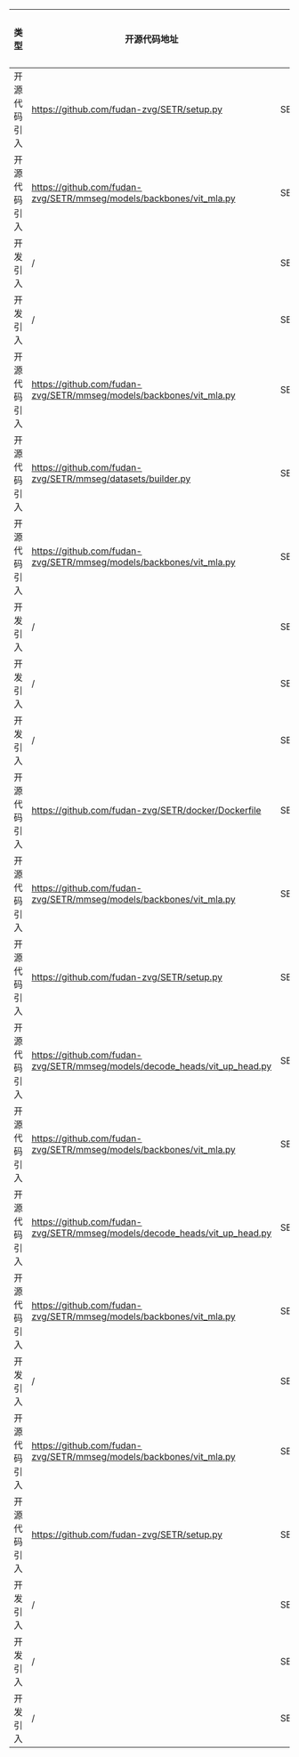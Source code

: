 | 类型   | 开源代码地址 | 文件名     | 公网IP地址/公网URL地址/域名/邮箱地址 | 用途说明   |
|------|--------|---------|------------------------|--------|
| 开源代码引入 | https://github.com/fudan-zvg/SETR/setup.py | SETR/setup.py | http://setuptools.readthedocs.io/en/latest/setuptools.html#declaring-platform-specific-dependencies | 相关依赖 |
| 开源代码引入 | https://github.com/fudan-zvg/SETR/mmseg/models/backbones/vit_mla.py | SETR/mmseg/models/backbones/vit.py | https://github.com/rwightman/pytorch-image-models/releases/download/v0.1-vitjx/jx_vit_base_p16_384-83fb41ba.pth | 预训练模型 |
| 开发引入 | / | SETR/tools/analyze_logs.py | https://github.com/open- | 源码实现 |
| 开发引入 | / | SETR/demo.py | https://bbs-img.huaweicloud.com/blogs/img/thumb/1591951315139_8989_1363.png | 图片地址 |
| 开源代码引入 | https://github.com/fudan-zvg/SETR/mmseg/models/backbones/vit_mla.py | SETR/mmseg/models/backbones/vit.py | https://github.com/rwightman/pytorch-image-models/releases/download/v0.1-weights/vit_base_p16_224-4e355ebd.pth | 预训练模型 |
| 开源代码引入 | https://github.com/fudan-zvg/SETR/mmseg/datasets/builder.py | SETR/mmseg/datasets/builder.py | https://github.com/pytorch/pytorch/issues/973 | 相关说明 |
| 开源代码引入 | https://github.com/fudan-zvg/SETR/mmseg/models/backbones/vit_mla.py | SETR/mmseg/models/backbones/vit.py | https://github.com/rwightman/pytorch-image-models/releases/download/v0.1-vitjx/jx_vit_large_p16_384-b3be5167.pth | 预训练模型 |
| 开发引入 | / | SETR/mmseg/core/seg/sampler/ohem_pixel_sampler.py | https://github.com/pytorch/pytorch/issues/22812 | 相关说明 |
| 开发引入 | / | SETR/mmseg/models/utils/self_attention_block.py | https://arxiv.org/abs/1706.03762 | 论文地址 |
| 开发引入 | / | SETR/tools/accuracy_comparision.py | https://github.com/NVIDIA/apex/tree/master/examples/imagenet | 源码实现 |
| 开源代码引入 | https://github.com/fudan-zvg/SETR/docker/Dockerfile | SETR/docker/Dockerfile | https://download.openmmlab.com/mmcv/dist/index.html | 相关依赖 |
| 开源代码引入 | https://github.com/fudan-zvg/SETR/mmseg/models/backbones/vit_mla.py | SETR/mmseg/models/backbones/vit.py | https://dl.fbaipublicfiles.com/deit/deit_base_distilled_patch16_384-d0272ac0.pth | 预训练模型 |
| 开源代码引入 | https://github.com/fudan-zvg/SETR/setup.py | SETR/setup.py | openmmlab@gmail.com | 邮箱地址 |
| 开源代码引入 | https://github.com/fudan-zvg/SETR/mmseg/models/decode_heads/vit_up_head.py | SETR/mmseg/models/decode_heads/vit_up_head.py | https://people.sc.fsu.edu/~jburkardt/presentations/truncated_normal.pdf | 论文地址 |
| 开源代码引入 | https://github.com/fudan-zvg/SETR/mmseg/models/backbones/vit_mla.py | SETR/mmseg/models/backbones/vit.py | https://github.com/rwightman/pytorch-image-models/releases/download/v0.1-weights/vit_small_p16_224-15ec54c9.pth | 预训练模型 |
| 开源代码引入 | https://github.com/fudan-zvg/SETR/mmseg/models/decode_heads/vit_up_head.py | SETR/mmseg/models/backbones/vit.py | https://people.sc.fsu.edu/~jburkardt/presentations/truncated_normal.pdf | 论文地址 |
| 开源代码引入 | https://github.com/fudan-zvg/SETR/mmseg/models/backbones/vit_mla.py | SETR/mmseg/models/backbones/vit.py | https://github.com/rwightman/pytorch-image-models/releases/download/v0.1-vitjx/jx_vit_large_p32_384-9b920ba8.pth | 预训练模型 |
| 开发引入 | / | SETR/tools/train.py | https://github.com/NVIDIA/apex/tree/master/examples/imagenet | 源码实现 |
| 开源代码引入 | https://github.com/fudan-zvg/SETR/mmseg/models/backbones/vit_mla.py | SETR/mmseg/models/backbones/vit.py | https://github.com/rwightman/pytorch-image-models/releases/download/v0.1-vitjx/jx_vit_base_p32_384-830016f5.pth | 预训练模型 |
| 开源代码引入 | https://github.com/fudan-zvg/SETR/setup.py | SETR/setup.py | http://github.com/open-mmlab/mmsegmentation | 源码实现 |
| 开发引入 | / | SETR/mmcv-need/fp16_utils.py | https://github.com/NVIDIA/apex/blob/master/apex/fp16_utils/loss_scaler.py | 源码实现 |
| 开发引入 | / | SETR/docker/Dockerfile | https://github.com/open-mmlab/mmsegmenation.git | 源码实现 |
| 开发引入 | / | SETR/mmcv-need/optimizer.py | https://arxiv.org/abs/1710.03740 | 论文地址 |
